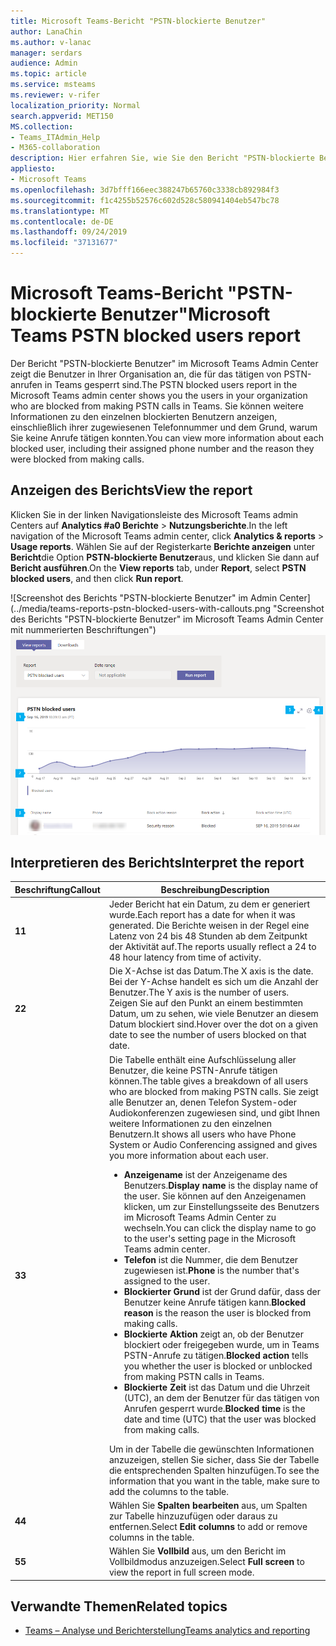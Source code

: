 ```yaml
---
title: Microsoft Teams-Bericht "PSTN-blockierte Benutzer"
author: LanaChin
ms.author: v-lanac
manager: serdars
audience: Admin
ms.topic: article
ms.service: msteams
ms.reviewer: v-rifer
localization_priority: Normal
search.appverid: MET150
MS.collection:
- Teams_ITAdmin_Help
- M365-collaboration
description: Hier erfahren Sie, wie Sie den Bericht "PSTN-blockierte Benutzer" im Microsoft Teams Admin Center verwenden, um sich einen Überblick über die Team Benutzer in Ihrer Organisation zu verschaffen, die keine PSTN-Anrufe tätigen können.
appliesto:
- Microsoft Teams
ms.openlocfilehash: 3d7bfff166eec388247b65760c3338cb892984f3
ms.sourcegitcommit: f1c4255b52576c602d528c580941404eb547bc78
ms.translationtype: MT
ms.contentlocale: de-DE
ms.lasthandoff: 09/24/2019
ms.locfileid: "37131677"
---
```

# <a name="microsoft-teams-pstn-blocked-users-report"></a><span data-ttu-id="dca69-103">Microsoft Teams-Bericht "PSTN-blockierte Benutzer"</span><span class="sxs-lookup"><span data-stu-id="dca69-103">Microsoft Teams PSTN blocked users report</span></span>

<span data-ttu-id="dca69-104">Der Bericht "PSTN-blockierte Benutzer" im Microsoft Teams Admin Center zeigt die Benutzer in Ihrer Organisation an, die für das tätigen von PSTN-anrufen in Teams gesperrt sind.</span><span class="sxs-lookup"><span data-stu-id="dca69-104">The PSTN blocked users report in the Microsoft Teams admin center shows you the users in your organization who are blocked from making PSTN calls in Teams.</span></span> <span data-ttu-id="dca69-105">Sie können weitere Informationen zu den einzelnen blockierten Benutzern anzeigen, einschließlich ihrer zugewiesenen Telefonnummer und dem Grund, warum Sie keine Anrufe tätigen konnten.</span><span class="sxs-lookup"><span data-stu-id="dca69-105">You can view more information about each blocked user, including their assigned phone number and the reason they were blocked from making calls.</span></span>

## <a name="view-the-report"></a><span data-ttu-id="dca69-106">Anzeigen des Berichts</span><span class="sxs-lookup"><span data-stu-id="dca69-106">View the report</span></span>

<span data-ttu-id="dca69-107">Klicken Sie in der linken Navigationsleiste des Microsoft Teams admin Centers auf **Analytics #a0 Berichte** > **Nutzungsberichte**.</span><span class="sxs-lookup"><span data-stu-id="dca69-107">In the left navigation of the Microsoft Teams admin center, click **Analytics & reports** > **Usage reports**.</span></span> <span data-ttu-id="dca69-108">Wählen Sie auf der Registerkarte **Berichte anzeigen** unter **Bericht**die Option **PSTN-blockierte Benutzer**aus, und klicken Sie dann auf **Bericht ausführen**.</span><span class="sxs-lookup"><span data-stu-id="dca69-108">On the **View reports** tab, under **Report**, select **PSTN blocked users**, and then click **Run report**.</span></span>

<span data-ttu-id="dca69-109">![Screenshot des Berichts "PSTN-blockierte Benutzer" im Admin Center] (../media/teams-reports-pstn-blocked-users-with-callouts.png "Screenshot des Berichts \"PSTN-blockierte Benutzer\" im Microsoft Teams Admin Center mit nummerierten Beschriftungen")</span><span class="sxs-lookup"><span data-stu-id="dca69-109">![Screenshot of the PSTN blocked users report report in the admin center](../media/teams-reports-pstn-blocked-users-with-callouts.png "Screenshot of the PSTN blocked users report in the Microsoft Teams admin center with numbered callouts")</span></span>

## <a name="interpret-the-report"></a><span data-ttu-id="dca69-110">Interpretieren des Berichts</span><span class="sxs-lookup"><span data-stu-id="dca69-110">Interpret the report</span></span>

|<span data-ttu-id="dca69-111">Beschriftung</span><span class="sxs-lookup"><span data-stu-id="dca69-111">Callout</span></span> |<span data-ttu-id="dca69-112">Beschreibung</span><span class="sxs-lookup"><span data-stu-id="dca69-112">Description</span></span>  |
|--------|-------------|
|<span data-ttu-id="dca69-113">**1**</span><span class="sxs-lookup"><span data-stu-id="dca69-113">**1**</span></span>   |<span data-ttu-id="dca69-114">Jeder Bericht hat ein Datum, zu dem er generiert wurde.</span><span class="sxs-lookup"><span data-stu-id="dca69-114">Each report has a date for when it was generated.</span></span> <span data-ttu-id="dca69-115">Die Berichte weisen in der Regel eine Latenz von 24 bis 48 Stunden ab dem Zeitpunkt der Aktivität auf.</span><span class="sxs-lookup"><span data-stu-id="dca69-115">The reports usually reflect a 24 to 48 hour latency from time of activity.</span></span> |
|<span data-ttu-id="dca69-116">**2**</span><span class="sxs-lookup"><span data-stu-id="dca69-116">**2**</span></span>   |<span data-ttu-id="dca69-117">Die X-Achse ist das Datum.</span><span class="sxs-lookup"><span data-stu-id="dca69-117">The X axis is the date.</span></span> <span data-ttu-id="dca69-118">Bei der Y-Achse handelt es sich um die Anzahl der Benutzer.</span><span class="sxs-lookup"><span data-stu-id="dca69-118">The Y axis is the number of users.</span></span> <br><span data-ttu-id="dca69-119">Zeigen Sie auf den Punkt an einem bestimmten Datum, um zu sehen, wie viele Benutzer an diesem Datum blockiert sind.</span><span class="sxs-lookup"><span data-stu-id="dca69-119">Hover over the dot on a given date to see the number of users blocked on that date.</span></span> |
|<span data-ttu-id="dca69-120">**3**</span><span class="sxs-lookup"><span data-stu-id="dca69-120">**3**</span></span>   |<span data-ttu-id="dca69-121">Die Tabelle enthält eine Aufschlüsselung aller Benutzer, die keine PSTN-Anrufe tätigen können.</span><span class="sxs-lookup"><span data-stu-id="dca69-121">The table gives a breakdown of all users who are blocked from making PSTN calls.</span></span>  <span data-ttu-id="dca69-122">Sie zeigt alle Benutzer an, denen Telefon System-oder Audiokonferenzen zugewiesen sind, und gibt Ihnen weitere Informationen zu den einzelnen Benutzern.</span><span class="sxs-lookup"><span data-stu-id="dca69-122">It shows all users who have Phone System or Audio Conferencing assigned and gives you more information about each user.</span></span> <ul><li><span data-ttu-id="dca69-123">**Anzeigename** ist der Anzeigename des Benutzers.</span><span class="sxs-lookup"><span data-stu-id="dca69-123">**Display name** is the display name of the user.</span></span> <span data-ttu-id="dca69-124">Sie können auf den Anzeigenamen klicken, um zur Einstellungsseite des Benutzers im Microsoft Teams Admin Center zu wechseln.</span><span class="sxs-lookup"><span data-stu-id="dca69-124">You can click the display name to go to the user's setting page in the Microsoft Teams admin center.</span></span> </li> <li><span data-ttu-id="dca69-125">**Telefon** ist die Nummer, die dem Benutzer zugewiesen ist.</span><span class="sxs-lookup"><span data-stu-id="dca69-125">**Phone** is the number that's assigned to the user.</span></span></li> <li><span data-ttu-id="dca69-126">**Blockierter Grund** ist der Grund dafür, dass der Benutzer keine Anrufe tätigen kann.</span><span class="sxs-lookup"><span data-stu-id="dca69-126">**Blocked reason** is the reason the user is blocked from making calls.</span></span></li><li><span data-ttu-id="dca69-127">**Blockierte Aktion** zeigt an, ob der Benutzer blockiert oder freigegeben wurde, um in Teams PSTN-Anrufe zu tätigen.</span><span class="sxs-lookup"><span data-stu-id="dca69-127">**Blocked action**  tells you whether the user is blocked or unblocked from making PSTN calls in Teams.</span></span></li> <li><span data-ttu-id="dca69-128">**Blockierte Zeit** ist das Datum und die Uhrzeit (UTC), an dem der Benutzer für das tätigen von Anrufen gesperrt wurde.</span><span class="sxs-lookup"><span data-stu-id="dca69-128">**Blocked time** is the date and time (UTC) that the user was blocked from making calls.</span></span></li></li> </ul><span data-ttu-id="dca69-129">Um in der Tabelle die gewünschten Informationen anzuzeigen, stellen Sie sicher, dass Sie der Tabelle die entsprechenden Spalten hinzufügen.</span><span class="sxs-lookup"><span data-stu-id="dca69-129">To see the information that you want in the table, make sure to add the columns to the table.</span></span> |
|<span data-ttu-id="dca69-130">**4**</span><span class="sxs-lookup"><span data-stu-id="dca69-130">**4**</span></span>   |<span data-ttu-id="dca69-131">Wählen Sie **Spalten bearbeiten** aus, um Spalten zur Tabelle hinzuzufügen oder daraus zu entfernen.</span><span class="sxs-lookup"><span data-stu-id="dca69-131">Select **Edit columns** to add or remove columns in the table.</span></span>|
|<span data-ttu-id="dca69-132">**5**</span><span class="sxs-lookup"><span data-stu-id="dca69-132">**5**</span></span>   |<span data-ttu-id="dca69-133">Wählen Sie **Vollbild** aus, um den Bericht im Vollbildmodus anzuzeigen.</span><span class="sxs-lookup"><span data-stu-id="dca69-133">Select **Full screen** to view the report in full screen mode.</span></span>|

## <a name="related-topics"></a><span data-ttu-id="dca69-134">Verwandte Themen</span><span class="sxs-lookup"><span data-stu-id="dca69-134">Related topics</span></span>

- [<span data-ttu-id="dca69-135">Teams – Analyse und Berichterstellung</span><span class="sxs-lookup"><span data-stu-id="dca69-135">Teams analytics and reporting</span></span>](teams-reporting-reference.md)